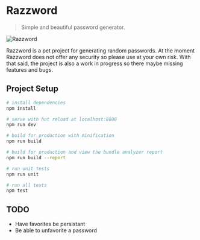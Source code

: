 # Razzword

> Simple and beautiful password generator.

![Razzword](http://i.imgur.com/EVDR8NN.png)

Razzword is a pet project for generating random passwords. At the moment Razzword does not offer any security so please use at your own risk. With that said, the project is also a work in progress so there maybe missing features and bugs.

## Project Setup

``` bash
# install dependencies
npm install

# serve with hot reload at localhost:8080
npm run dev

# build for production with minification
npm run build

# build for production and view the bundle analyzer report
npm run build --report

# run unit tests
npm run unit

# run all tests
npm test
```
## TODO
- Have favorites be persistant
- Be able to unfavorite a password
